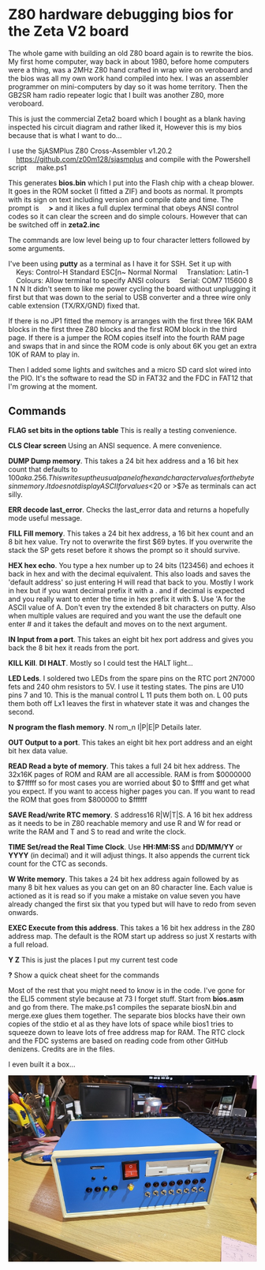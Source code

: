 ﻿# Z80 hardware debugging bios for the Zeta V2 board

The whole game with building an old Z80 board again is to rewrite the bios.
My first home computer, way back in about 1980, before home computers were a
thing, was a 2MHz Z80 hand crafted in wrap wire on veroboard and the bios was
all my own work hand compiled into hex. I was an assembler programmer on
mini-computers by day so it was home territory. Then the GB2SR ham radio
repeater logic that I built was another Z80, more veroboard.

This is just the commercial Zeta2 board which I bought as a blank having
inspected his circuit diagram and rather liked it, However this is my bios
because that is what I want to do...

I use the SjASMPlus Z80 Cross-Assembler v1.20.2
&nbsp;&nbsp;&nbsp;&nbsp;https://github.com/z00m128/sjasmplus
and compile with the Powershell script
&nbsp;&nbsp;&nbsp;&nbsp;make.ps1

This generates **bios.bin** which I put into the Flash chip with a cheap blower.
It goes in the ROM socket (I fitted a ZIF) and boots as normal.
It prompts with its sign on text including version and compile date and time.
The prompt is
&nbsp;&nbsp;&nbsp;&nbsp;**\>**
and it likes a full duplex terminal that obeys ANSI control codes so it can
clear the screen and do simple colours. However that can be switched off in
**zeta2.inc**

The commands are low level being up to four character letters followed by some
arguments.

I've been using **putty** as a terminal as I have it for SSH. Set it up with
&nbsp;&nbsp;&nbsp;&nbsp;Keys: Control-H Standard ESC[n~ Normal Normal
&nbsp;&nbsp;&nbsp;&nbsp;Translation: Latin-1
&nbsp;&nbsp;&nbsp;&nbsp;Colours: Allow terminal to specify ANSI colours
&nbsp;&nbsp;&nbsp;&nbsp;Serial: COM7 115600 8 1 N N
It didn't seem to like me power cycling the board without unplugging it first
but that was down to the serial to USB converter and a three wire only cable
extension (TX/RX/GND) fixed that.

If there is no JP1 fitted the memory is arranges with the first three 16K RAM
blocks in the first three Z80 blocks and the first ROM block in the third page.
If there is a jumper the ROM copies itself into the fourth RAM page and swaps
that in and since the ROM code is only about 6K you get an extra 10K of RAM to
play in.

Then I added some lights and switches and a micro SD card slot wired into the
PIO. It's the software to read the SD in FAT32 and the FDC in FAT12 that I'm
growing at the moment.

## Commands

**FLAG set bits in the options table** This is really a testing convenience.

**CLS Clear screen** Using an ANSI sequence. A mere convenience.

**DUMP Dump memory**. This takes a 24 bit hex address and a 16 bit hex count
that defaults to $100 aka .256. This writes up the usual panel of hex and
character values for the bytes in memory. It does not display ASCII for
values<$20 or >$7e as terminals can act silly.

**ERR decode last_error**. Checks the last_error data and returns a hopefully
mode useful message.

**FILL Fill memory**. This takes a 24 bit hex address, a 16 bit hex count and an
8 bit hex value.
Try not to overwrite the first $69 bytes. If you overwrite the stack the SP
gets reset before it shows the prompt so it should survive.

**HEX hex echo**. You type a hex number up to 24 bits (123456) and echoes it back
in hex and with the decimal equivalent. This also loads and saves the 'default
address' so just entering H will read that back to you. Mostly I work in hex
but if you want decimal prefix it with a . and if decimal is expected and you
really want to enter the time in hex prefix it with $. Use 'A for the ASCII
value of A. Don't even try the extended 8 bit characters on putty. Also when
multiple values are required and you want the use the default one enter # and
it takes the default and moves on to the next argument.

**IN Input from a port**. This takes an eight bit hex port address and gives you
back the 8 bit hex it reads from the port.

**KILL Kill**. **DI HALT**. Mostly so I could test the HALT light...

**LED Leds**. I soldered two LEDs from the spare pins on the RTC port 2N7000 fets
and 240 ohm resistors to 5V. I use it testing states. The pins are U10 pins 7
and 10. This is the manual control L 11 puts them both on. L 00 puts them both
off Lx1 leaves the first in whatever state it was and changes the second.

**N program the flash memory**. N rom_n I|P|E|P Details later.

**OUT Output to a port**. This takes an eight bit hex port address and an eight
bit hex data value.

**READ Read a byte of memory**. This takes a full 24 bit hex address. The 32x16K
pages of ROM and RAM are all accessible. RAM is from $0000000 to $7fffff so
for most cases you are worried about $0 to $ffff and get what you expect. If
you want to access higher pages you can. If you want to read the ROM that goes
from $800000 to $ffffff

**SAVE Read/write RTC memory**. S address16 R|W|T|S. A 16 bit hex address as
it needs to be in Z80 reachable memory and use R and W for read or write the
RAM and T and S to read and write the clock.

**TIME Set/read the Real Time Clock**. Use **HH:MM:SS** and **DD/MM/YY** or
**YYYY** (in decimal) and it will adjust things. It also appends the current
tick count for the CTC as seconds.

**W Write memory**. This takes a 24 bit hex address again followed by as many
8 bit hex values as you can get on an 80 character line. Each value is actioned
as it is read so if you make a mistake on value seven you have already changed
the first six that you typed but will have to redo from seven onwards.

**EXEC Execute from this address**. This takes a 16 bit hex address in the Z80
address map.
The default is the ROM start up address so just X restarts with a full reload.

**Y Z** This is just the places I put my current test code

**?** Show a quick cheat sheet for the commands

Most of the rest that you might need to know is in the code.
I've gone for the ELI5 comment style because at 73 I forget stuff.
Start from **bios.asm** and go from there.
The make.ps1 compiles the separate biosN.bin and merge.exe glues them together.
The separate bios blocks have their own copies of the stdio et al as they have
lots of space while bios1 tries to squeeze down to leave lots of free address
map for RAM.
The RTC clock and the FDC systems are based on reading code from other GitHub
denizens. Credits are in the files.

I even built it a box...

![Box](/box.jpg)
